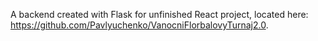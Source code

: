 A backend created with Flask for unfinished React project, located here: https://github.com/Pavlyuchenko/VanocniFlorbalovyTurnaj2.0.
